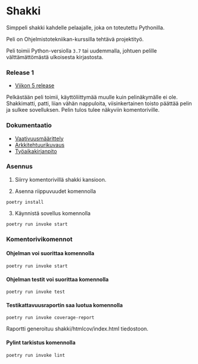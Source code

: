 # Shakki

Simppeli shakki kahdelle pelaajalle, joka on toteutettu Pythonilla.

Peli on Ohjelmistotekniikan-kurssilla tehtävä projektityö.

Peli toimii Python-versiolla `3.7` tai uudemmalla, johtuen pelille välttämättömästä ulkoisesta kirjastosta.

### Release 1

- [Viikon 5 release](https://github.com/ItsTuukka/ot-harjoitusty-/releases/tag/viikko5)

Pelkästään peli toimii, käyttöliittymää muulle kuin pelinäkymälle ei ole.
Shakkimatti, patti, liian vähän nappuloita, viisinkertainen toisto päättää pelin ja sulkee sovelluksen.
Pelin tulos tulee näkyviin komentoriville.

### Dokumentaatio

- [Vaativuusmäärittely](https://github.com/ItsTuukka/ot-harjoitusty-/blob/master/dokumentaatio/vaatimuusm%C3%A4%C3%A4rittely.md)
- [Arkkitehtuurikuvaus](https://github.com/ItsTuukka/ot-harjoitusty-/blob/master/dokumentaatio/arkkitehtuuri.md)
- [Työaikakirjanpito](https://github.com/ItsTuukka/ot-harjoitusty-/blob/master/dokumentaatio/ty%C3%B6aikakirjanpito.md)

### Asennus

1. Siirry komentorivillä shakki kansioon.

2. Asenna riippuvuudet komennolla

```
poetry install
```

3. Käynnistä sovellus komennolla

```
poetry run invoke start
```

### Komentorivikomennot

#### Ohjelman voi suorittaa komennolla

```
poetry run invoke start
```

#### Ohjelman testit voi suorittaa komennolla

```
poetry run invoke test
```

#### Testikattavuusraportin saa luotua komennolla

```
poetry run invoke coverage-report
```

Raportti generoituu shakki/htmlcov/index.html tiedostoon.

#### Pylint tarkistus komennolla

```
poetry run invoke lint
```
